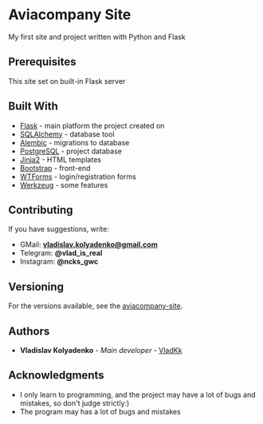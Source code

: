 # Aviacompany Site

My first site and project written with Python and Flask

## Prerequisites

This site set on built-in Flask server

## Built With

* [Flask](https://flask.palletsprojects.com/en/1.1.x/) - main platform the project created on
* [SQLAlchemy](https://www.sqlalchemy.org/) - database tool
* [Alembic](https://alembic.sqlalchemy.org/en/latest/) - migrations to database
* [PostgreSQL](https://www.postgresql.org/) - project database
* [Jinja2](https://jinja.palletsprojects.com/en/2.11.x/) - HTML templates
* [Bootstrap](https://getbootstrap.com/) - front-end
* [WTForms](https://wtforms.readthedocs.io/en/2.3.x/) - login/registration forms
* [Werkzeug](https://werkzeug.palletsprojects.com/en/1.0.x/) - some features

## Contributing

If you have suggestions, write: 
* GMail: **vladislav.kolyadenko@gmail.com**
* Telegram: **@vlad_is_real** 
* Instagram: **@ncks_gwc**

## Versioning

For the versions available, see the [aviacompany-site](https://github.com/VladKk/aviacompany-site). 

## Authors

* **Vladislav Kolyadenko** - *Main developer* - [VladKk](https://github.com/VladKk)

## Acknowledgments

* I only learn to programming, and the project may have a lot of bugs and mistakes, so don't judge strictly:)
* The program may has a lot of bugs and mistakes